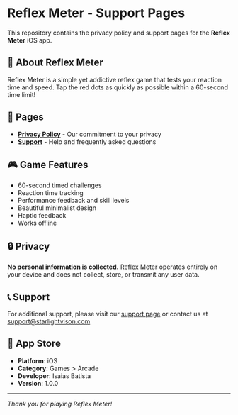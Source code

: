 # Reflex Meter - Support Pages

This repository contains the privacy policy and support pages for the **Reflex Meter** iOS app.

## 📱 About Reflex Meter

Reflex Meter is a simple yet addictive reflex game that tests your reaction time and speed. Tap the red dots as quickly as possible within a 60-second time limit!

## 📄 Pages

- **[Privacy Policy](privacy-policy.html)** - Our commitment to your privacy
- **[Support](support.html)** - Help and frequently asked questions

## 🎮 Game Features

- 60-second timed challenges
- Reaction time tracking
- Performance feedback and skill levels
- Beautiful minimalist design
- Haptic feedback
- Works offline

## 🔒 Privacy

**No personal information is collected.** Reflex Meter operates entirely on your device and does not collect, store, or transmit any user data.

## 📞 Support

For additional support, please visit our [support page](support.html) or contact us at support@starlightvison.com

## 📱 App Store

- **Platform**: iOS
- **Category**: Games > Arcade
- **Developer**: Isaias Batista
- **Version**: 1.0.0

---

*Thank you for playing Reflex Meter!*
